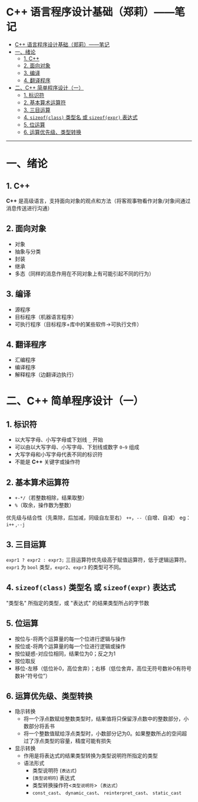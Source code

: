 C++ 语言程序设计基础（郑莉）——笔记
===

- [C++ 语言程序设计基础（郑莉）——笔记](#c-语言程序设计基础郑莉笔记)
- [一、绪论](#一绪论)
  - [1. C++](#1-c)
  - [2. 面向对象](#2-面向对象)
  - [3. 编译](#3-编译)
  - [4. 翻译程序](#4-翻译程序)
- [二、C++ 简单程序设计（一）](#二c-简单程序设计一)
  - [1. 标识符](#1-标识符)
  - [2. 基本算术运算符](#2-基本算术运算符)
  - [3. 三目运算](#3-三目运算)
  - [4. `sizeof(class)` 类型名 或 `sizeof(expr)` 表达式](#4-sizeofclass-类型名-或-sizeofexpr-表达式)
  - [5. 位运算](#5-位运算)
  - [6. 运算优先级、类型转换](#6-运算优先级类型转换)

---

# 一、绪论

## 1. C++

**C++** 是高级语言，支持面向对象的观点和方法（将客观事物看作对象/对象间通过消息传送进行沟通）

## 2. 面向对象

- 对象
- 抽象与分类
- 封装
- 继承
- 多态（同样的消息作用在不同对象上有可能引起不同的行为）

## 3. 编译

- 源程序
- 目标程序（机器语言程序）
- 可执行程序（目标程序+库中的某些软件->可执行文件）

## 4. 翻译程序

- 汇编程序  
- 编译程序  
- 解释程序（边翻译边执行）

# 二、C++ 简单程序设计（一）

## 1. 标识符

- 以大写字母、小写字母或下划线 `_` 开始
- 可以由以大写字母、小写字母、下划线或数字 `0~9` 组成
- 大写字母和小写字母代表不同的标识符
- 不能是 **C++** 关键字或操作符

## 2. 基本算术运算符

- `+-*/`（若整数相除，结果取整）
- `%`（取余，操作数为整数）
  
优先级与结合性（先乘除，后加减，同级自左至右）
`++`，`--`（自增、自减） eg：`i++` ,`--j`

## 3. 三目运算

`expr1 ? expr2 : expr3;` 三目运算符优先级高于赋值运算符，低于逻辑运算符。
`expr1` 为 `bool` 类型，`expr2`、`expr3` 的类型可不同。

## 4. `sizeof(class)` 类型名 或 `sizeof(expr)` 表达式

"类型名" 所指定的类型，或 "表达式" 的结果类型所占的字节数

## 5. 位运算
- 按位与-将两个运算量的每一个位进行逻辑与操作
- 按位或-将两个运算量的每一个位进行逻辑或操作
- 按位疑惑-对应位相同，结果位为0；反之为1
- 按位取反
- 移位-左移（低位补0，高位舍弃）；右移（低位舍弃，高位无符号数补0有符号数补“符号位”）

## 6. 运算优先级、类型转换  
- 隐示转换
  - 将一个浮点数赋给整数类型时，结果值将只保留浮点数中的整数部分，小数部分将丢书
  - 将一个整数值赋给浮点类型时，小数部分记为0。如果整数所占的空间超过了浮点类型的容量，精度可能有损失
- 显示转换
  - 作用是将表达式的结果类型转换为类型说明符所指定的类型
  - 语法形式
    - 类型说明符 (`表达式`)
    - (`类型说明符`) 表达式
    - 类型转换操作符<`类型说明符`>（`表达式`）
    - `const_cast`、 `dynamic_cast`、 `reinterpret_cast`、 `static_cast`